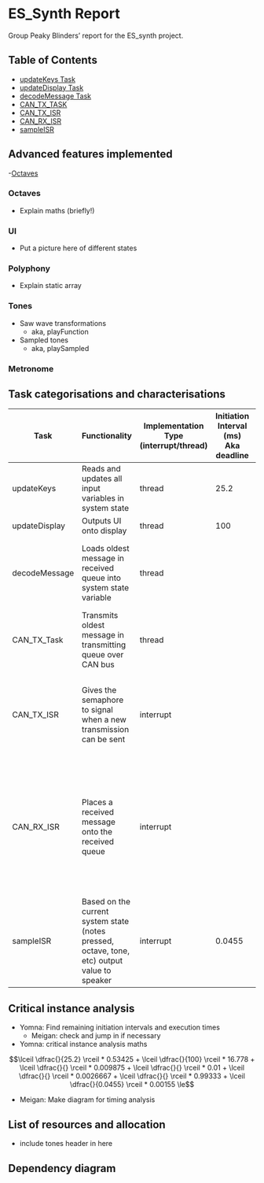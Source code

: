 # ES_Synth Report

Group Peaky Blinders’ report for the ES_synth project.
## Table of Contents
- [updateKeys Task](https://github.com/MITeo21/ES-synth/blob/master/markdowns/updateKeys.md)
- [updateDisplay Task](https://github.com/MITeo21/ES-synth/blob/master/markdowns/updateKeys.md)
- [decodeMessage Task](https://github.com/MITeo21/ES-synth/tree/master/markdowns/decodeMessage.md)
- [CAN_TX_TASK](https://github.com/MITeo21/ES-synth/blob/master/markdowns/CAN_TX_TASK.md)
- [CAN_TX_ISR](https://github.com/MITeo21/ES-synth/blob/master/markdowns/CAN_TX_ISR.md)
- [CAN_RX_ISR](https://github.com/MITeo21/ES-synth/tree/master/markdowns/CAN_RX_ISR.md)
- [sampleISR](https://github.com/MITeo21/ES-synth/blob/master/markdowns/sampleISR.md)


## Advanced features implemented

-[Octaves](https://github.com/MITeo21/ES-synth/blob/master/markdowns/octaves.md)
### Octaves

- Explain maths (briefly!)

### UI

- Put a picture here of different states

### Polyphony

- Explain static array

### Tones

- Saw wave transformations
    - aka, playFunction
- Sampled tones
    - aka, playSampled

### Metronome

## Task categorisations and characterisations

| Task | Functionality | Implementation Type (interrupt/thread) | Initiation Interval (ms) Aka deadline | Worst-case execution time (ms) |
| --- | --- | --- | --- | --- |
| updateKeys | Reads and updates all input variables in system state | thread | 25.2 | 0.53425 (17096 us for 32) |
| updateDisplay | Outputs UI onto display | thread | 100 | 16.778 (536898 us for 32) |
| decodeMessage | Loads oldest message in received queue into system state variable | thread |  | 0.009875 (316 us for 32) note: we had to fill up the msgin queue to be able to run the function otherwise the queuereceive blocked the function |
| CAN_TX_Task | Transmits oldest message in transmitting queue over CAN bus | thread |  | 0.01 (30 us for 3) <ul><li> ran the test 3 times</li></ul> |
| CAN_TX_ISR | Gives the semaphore to signal when a new transmission can be sent | interrupt |  | 0.0026667 (8 us for 3) <ul><li> had to change the give from ISR to just give </li><li> ran the test for 3 times</li> |
| CAN_RX_ISR | Places a received message onto the received queue | interrupt |  | 0.99333 (2980 us for 3) <ul> <li> had to set loopback to true </li><li> to make 3 calls of CAN_TX to fill up the mailbox</li><li> had to change the queuesendfromISR to just queuesend</li><li> ran the test for 3 times</li> </ul> |
| sampleISR | Based on the current system state (notes pressed, octave, tone, etc) output value to speaker | interrupt | 0.0455 | 0.0155 (496 us for 32) |

## Critical instance analysis

- Yomna: Find remaining initiation intervals and execution times
    - Meigan: check and jump in if necessary
- Yomna: critical instance analysis maths

```math
\lceil \dfrac{}{25.2} \rceil * 0.53425
+ \lceil \dfrac{}{100} \rceil * 16.778
+ \lceil \dfrac{}{} \rceil * 0.009875
+ \lceil \dfrac{}{} \rceil * 0.01
+ \lceil \dfrac{}{} \rceil * 0.0026667
+ \lceil \dfrac{}{} \rceil * 0.99333
+ \lceil \dfrac{}{0.0455} \rceil * 0.00155
\le
```

- Meigan: Make diagram for timing analysis

## List of resources and allocation

- include tones header in here

## Dependency diagram
